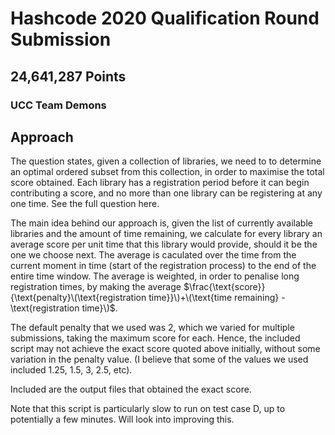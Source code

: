 # Hashcode 2020 Qualification Round Submission
##  24,641,287 Points
### UCC Team Demons

## Approach
The question states, given a collection of libraries, we need to to determine an optimal ordered subset from this collection, in order to maximise the total score obtained. Each library has a registration period before it can begin contributing a score, and no more than one library can be registering at any one time. See the full question here.


The main idea behind our approach is, given the list of currently available libraries and the amount of time remaining, we calculate for every library an average score per unit time that this library would provide, should it be the one we choose next. The average is caculated over the time from the current moment in time (start of the registration process) to the end of the entire time window. The average is weighted, in order to penalise long registration times, by making the average $\frac{\text{score}}{\text{penalty}\(\text{registration time}}\)+\(\text{time remaining} - \text{registration time}\)$.

The default penalty that we used was 2, which we varied for multiple submissions, taking the maximum score for each. Hence, the included script may not achieve the exact score quoted above initially, without some variation in the penalty value. (I believe that some of the values we used included 1.25, 1.5, 3, 2.5, etc).

Included are the output files that obtained the exact score.

Note that this script is particularly slow to run on test case D, up to potentially a few minutes. Will look into improving this.



